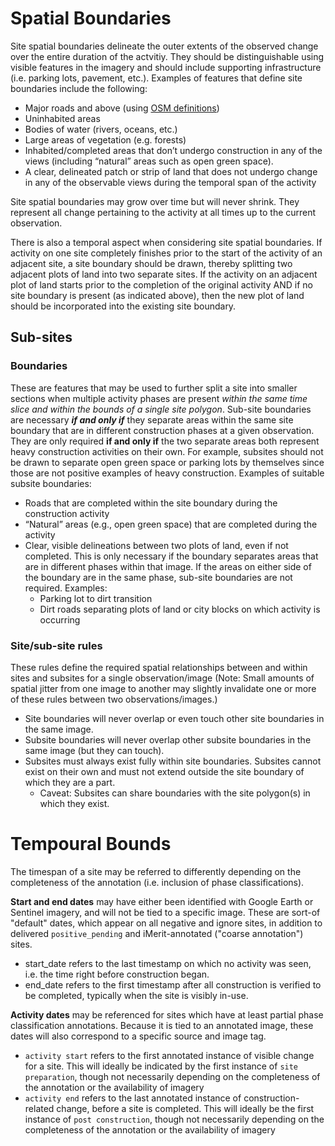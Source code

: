 # Spatial Boundaries 

Site spatial boundaries delineate the outer extents of the observed change over the entire duration of the actvitiy. They should be distinguishable using visible features in the imagery and should include supporting infrastructure (i.e. parking lots, pavement, etc.). Examples of features that define site boundaries include the following:
- Major roads and above (using [OSM definitions](https://wiki.openstreetmap.org/wiki/United_States/Road_classification))
- Uninhabited areas
- Bodies of water (rivers, oceans, etc.)
- Large areas of vegetation (e.g. forests)
- Inhabited/completed areas that don’t undergo construction in any of the views (including “natural” areas such as open green space).
- A clear, delineated patch or strip of land that does not undergo change in any of the observable views during the temporal span of the activity

Site spatial boundaries may grow over time but will never shrink. They represent all change pertaining to the activity at all times up to the current observation. 

There is also a temporal aspect when considering site spatial boundaries. If activity on one site completely finishes prior to the start of the activity of an adjacent site, a site boundary should be drawn, thereby splitting two adjacent plots of land into two separate sites. If the activity on an adjacent plot of land starts prior to the completion of the original activity AND if no site boundary is present (as indicated above), then the new plot of land should be incorporated into the existing site boundary.  

## Sub-sites

### Boundaries

These are features that may be used to further split a site into smaller sections when multiple activity phases are present _within the same time slice and within the bounds of a single site polygon_. Sub-site boundaries are necessary _**if and only if**_ they separate areas within the same site boundary that are in different construction phases at a given observation. They are only required **if and only if** the two separate areas both represent heavy construction activities on their own. For example, subsites should not be drawn to separate open green space or parking lots by themselves since those are not positive examples of heavy construction. Examples of suitable subsite boundaries: 
- Roads that are completed within the site boundary during the construction activity
- “Natural” areas (e.g., open green space) that are completed during the activity
- Clear, visible delineations between two plots of land, even if not completed. This is only necessary if the boundary separates areas that are in different phases within that image. If the areas on either side of the boundary are in the same phase, sub-site boundaries are not required. Examples: 
  - Parking lot to dirt transition 
  - Dirt roads separating plots of land or city blocks on which activity is occurring

### Site/sub-site rules

These rules define the required spatial relationships between and within sites and subsites for a single observation/image (Note: Small amounts of spatial jitter from one image to another may slightly invalidate one or more of these rules between two observations/images.)
- Site boundaries will never overlap or even touch other site boundaries in the same image.
- Subsite boundaries will never overlap other subsite boundaries in the same image (but they can touch). 
- Subsites must always exist fully within site boundaries. Subsites cannot exist on their own and must not extend outside the site boundary of which they are a part.
  - Caveat: Subsites can share boundaries with the site polygon(s) in which they exist. 


# Tempoural Bounds

The timespan of a site may be referred to differently depending on the completeness of the annotation (i.e. inclusion of phase classifications).

**Start and end dates** may have either been identified with Google Earth or Sentinel imagery, and will not be tied to a specific image. These are sort-of "default" dates, which appear on all negative and ignore sites, in addition to delivered `positive_pending` and iMerit-annotated ("coarse annotation") sites.
- start_date refers to the last timestamp on which no activity was seen, i.e. the time right before construction began.
- end_date refers to the first timestamp after all construction is verified to be completed, typically when the site is visibly in-use.

**Activity dates** may be referenced for sites which have at least partial phase classification annotations. Because it is tied to an annotated image, these dates will also correspond to a specific source and image tag.
- `activity start` refers to the first annotated instance of visible change for a site. This will ideally be indicated by the first instance of `site preparation`, though not necessarily depending on the completeness of the annotation or the availability of imagery
- `activity end` refers to the last annotated instance of construction-related change, before a site is completed. This will ideally be the first instance of `post construction`, though not necessarily depending on the completeness of the annotation or the availability of imagery